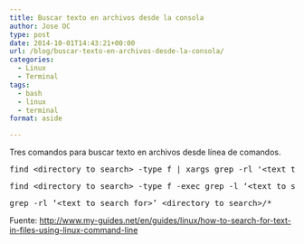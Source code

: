 ```yaml
---
title: Buscar texto en archivos desde la consola
author: Jose OC
type: post
date: 2014-10-01T14:43:21+00:00
url: /blog/buscar-texto-en-archivos-desde-la-consola/
categories:
  - Linux
  - Terminal
tags:
  - bash
  - linux
  - terminal
format: aside

---
```

Tres comandos para buscar texto en archivos desde línea de comandos.

<pre class="lang:sh decode:true">find &lt;directory to search&gt; -type f | xargs grep -rl '&lt;text to search for&gt;'
</pre>

<pre class="lang:sh decode:true">find &lt;directory to search&gt; -type f -exec grep -l ‘&lt;text to search for&gt;’ {} +
</pre>

<pre class="lang:sh decode:true ">grep -rl ‘&lt;text to search for&gt;’ &lt;directory to search&gt;/*</pre>

Fuente: <a href="http://www.my-guides.net/en/guides/linux/how-to-search-for-text-in-files-using-linux-command-line" target="_blank"><a href="http://www.my-guides.net/en/guides/linux/how-to-search-for-text-in-files-using-linux-command-line">http://www.my-guides.net/en/guides/linux/how-to-search-for-text-in-files-using-linux-command-line</a></a>